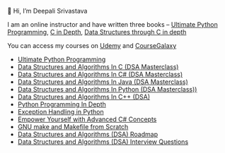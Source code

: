 👋 Hi, I’m Deepali Srivastava

I am an online instructor and have written three books – [Ultimate Python Programming](https://www.amazon.in/Ultimate-Python-Programming-programs-questions/dp/935551655X), [C in Depth]( https://www.amazon.in/C-Depth-Deepali-Srivastava/dp/8183330487/),  [Data Structures through C in depth]( https://www.amazon.in/Data-Structures-Through-C-Depth/dp/8176567418/)

You can access my courses on [Udemy]( https://www.udemy.com/user/deepalisrivastava/) and [CourseGalaxy]( http://coursegalaxy.com/)
* [Ultimate Python Programming](https://www.amazon.in/Ultimate-Python-Programming-programs-questions/dp/935551655X)
* [Data Structures and Algorithms In C (DSA Masterclass)](https://coursegalaxy.newzenler.com/courses/data-structures-algorithms-c-masterclass?coupon=GITHUB50)
* [Data Structures and Algorithms In C# (DSA Masterclass)](https://coursegalaxy.newzenler.com/courses/data-structures-algorithms-csharp-masterclass?coupon=GITHUB50)
* [Data Structures and Algorithms In Java (DSA Masterclass)](https://coursegalaxy.newzenler.com/courses/data-structures-algorithms-java-masterclass?coupon=GITHUB50)
* [Data Structures and Algorithms In Python (DSA Masterclass))](https://coursegalaxy.newzenler.com/courses/data-structures-algorithms-python-masterclass?coupon=GITHUB50)
* [Data Structures and Algorithms In C++ (DSA)](https://coursegalaxy.newzenler.com/courses/data-structures-algorithms-cpp-dsa?coupon=GITHUB50)
* [Python Programming In Depth](https://coursegalaxy.newzenler.com/courses/python-programming?coupon=GITHUB50)
* [Exception Handling in Python](https://coursegalaxy.newzenler.com/courses/exception-handling-python?coupon=GITHUB50)
* [Empower Yourself with Advanced C# Concepts](https://coursegalaxy.newzenler.com/courses/advanced-csharp-programming-concepts?coupon=GITHUB50)
* [GNU make and Makefile from Scratch](https://leanpub.com/gnu-make-makefile-scratch)
* [Data Structures and Algorithms (DSA) Roadmap](http://coursegalaxy.com/data-structures-algorithms/dsa-roadmap.html)
* [Data Structures and Algorithms (DSA) Interview Questions](http://coursegalaxy.com/data-structures-algorithms/dsa-interview-questions.html)

<!--- 
[![data-structures-and-algorithms-in-c](https://user-images.githubusercontent.com/98641125/153195841-209d2615-ed5f-4007-ae54-539ac3c1538a.png)]( https://www.udemy.com/course/data-structures-and-algorithms-in-c/?couponCode=GITHUBSTUDENT)
[![data-structures- and-algorithms-in-c-2](https://user-images.githubusercontent.com/98641125/153195975-d359113b-ff13-4aaa-9f06-6f600c0ddc69.png)]( https://www.udemy.com/course/data-structures-and-algorithms-in-c-2/?couponCode=GITHUBSTUDENT)
[![data-structures- and-algorithms-in-python](https://user-images.githubusercontent.com/98641125/153196027-592d0307-5130-444f-8527-802634b5cc1e.png)]( https://www.udemy.com/course/data-structures-algorithms-in-python/?couponCode=GITHUBSTUDENT)
[![data-structures- and-algorithms-in-python-2](https://user-images.githubusercontent.com/98641125/153196106-0eb1a386-c36b-4f14-8675-9d865438f882.png)]( https://www.udemy.com/course/data-structures-and-algorithms-in-python-2/?couponCode=GITHUBSTUDENT)
[![python-programming-in-depth](https://user-images.githubusercontent.com/98641125/153196166-45ef8461-adb1-4f9f-b9ee-e482a5ad54a7.png)]( https://www.udemy.com/course/python-programming-in-depth/?couponCode=GITHUBSTUDENT)
[![exception-handling-in-python](https://user-images.githubusercontent.com/98641125/153196201-83c1a210-9c4f-4ba5-a56f-6aa4d4c551b2.png)]( https://www.udemy.com/course/exception-handling-in-python/?couponCode=GITHUBSTUDENT)
[![data-structures- and-algorithms-in-java](https://user-images.githubusercontent.com/98641125/153196280-c2028f4b-d27b-432d-ad5a-9b04be2a3717.png)]( https://www.udemy.com/course/data-structures-and-algorithms-in-java/?couponCode=GITHUBSTUDENT)
[![data-structures- and-algorithms-in-java-2](https://user-images.githubusercontent.com/98641125/153196347-23003dc0-55b0-4315-8e52-425c51b2b5c4.png)]( https://www.udemy.com/course/data-structures-and-algorithms-in-java-2/?couponCode=GITHUBSTUDENT)
[![data-structures- and-algorithms-in-csharp](https://user-images.githubusercontent.com/98641125/153196407-99441e67-24a7-4fa0-aaea-78cb39743282.png)]( https://www.udemy.com/course/data-structures-and-algorithms-in-csharp/?couponCode=GITHUBSTUDENT)
[![data-structures- and-algorithms-in-csharp-2](https://user-images.githubusercontent.com/98641125/153196486-9ce09c97-8724-4492-b5d6-4bb4aeb1d8bd.png)]( https://www.udemy.com/course/data-structures-and-algorithms-in-csharp-2/?couponCode=GITHUBSTUDENT)
[![data-structures- and-algorithms-in-c-plus-plus](https://user-images.githubusercontent.com/98641125/153196522-2412c993-1055-4322-8487-4133537566c9.png)]( https://www.udemy.com/course/data-structures-and-algorithms-in-c-plus-plus/?couponCode=GITHUBSTUDENT)
[![linux-commands](https://user-images.githubusercontent.com/98641125/153196567-96b3396c-8ee3-4233-b8fc-66c6b3bd830c.png)]( https://www.udemy.com/course/linux-commands/?couponCode=GITHUBSTUDENT)
--->
